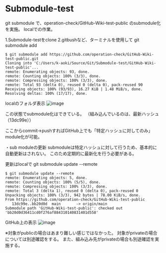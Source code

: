 # Submodule-test

git submodule で、operation-check/GitHub-Wiki-test-public のsubmodule化を実施。
localでの作業。

1.Submodule-testをclone
2.gitbushなど、ターミナルを使用して  git submodule add <URL> 
```
$ git submodule add https://github.com/operation-check/GitHub-Wiki-test-public.git
Cloning into 'C:/Users/k-aoki/Source/Git/Submodule-test/GitHub-Wiki-test-public'...
remote: Enumerating objects: 93, done.
remote: Counting objects: 100% (3/3), done.
remote: Compressing objects: 100% (3/3), done.
remote: Total 93 (delta 0), reused 0 (delta 0), pack-reused 90
Receiving objects: 100% (93/93), 16.27 KiB | 1.48 MiB/s, done.
Resolving deltas: 100% (17/17), done.
```

localのフォルダ表示
![image](https://user-images.githubusercontent.com/85093305/148142519-0cf7aced-c723-499d-8390-c0b2594066e9.png)

この状態でsubmodule化はできている。
（組み込んでいるのは、最新ハッシュ（13dc99e））

ここからcommit→pushすればGitHub上でも「特定ハッシュに対してのみ」module化が可能。


・sub moduleの更新
  submoduleは特定ハッシュに対して行うため、基本的に自動更新はされない。
  このため定期的に最新化を行う必要がある。

更新はlocalで   git submodule update --remote
```
$ git submodule update --remote
remote: Enumerating objects: 5, done.
remote: Counting objects: 100% (5/5), done.
remote: Compressing objects: 100% (3/3), done.
remote: Total 3 (delta 1), reused 0 (delta 0), pack-reused 0
Unpacking objects: 100% (3/3), 942 bytes | 78.00 KiB/s, done.
From https://github.com/operation-check/GitHub-Wiki-test-public
   13dc99e..bb20d0d  main       -> origin/main
Submodule path 'GitHub-Wiki-test-public': checked out 'bb20d0d36411cd0f276af884310140831401d558'
```

GitHub上の表示
![image](https://user-images.githubusercontent.com/85093305/148143221-091aeb52-9c30-4767-bfab-6a6f2ac64c98.png)
    
※対象がpublicの場合はあまり難しい感じではなかった。
  対象がprivateの場合については別途確認をする。
  また、組み込み先がprivateの場合も別途確認を実施する。
